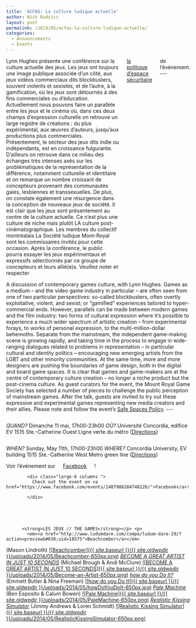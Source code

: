 ```yaml
---
title: 'ACFAS: La culture ludique actuelle'
author: Nick Rudzicz
layout: post
permalink: /2014/05/acfas-la-culture-ludique-actuelle/
categories:
  - Announcements
  - Events
---
```

<div class="large-6 columns ">
Lynn Hughes présente une conférence sur la culture actuelle des jeux.
Les jeux ont toujours une image publique associée d’un côté, aux jeux vidéos commerciaux dits blockbusters, souvent violents et sexistes, et de l’autre, à la gamification, où les jeux sont détournés à des fins commerciales ou d’éducation.
Actuellement nous pouvons faire un parallèle entre les jeux et le cinéma où, dans ces deux champs d’expression culturelle on retrouve un large registre de créations : du plus expérimental, aux œuvres d’auteurs, jusqu’aux productions plus commerciales.
Présentement, le secteur des jeux dits indie ou indépendants, est en croissance fulgurante. D’ailleurs on retrouve dans ce milieu des échanges très intenses axés sur les problématiques de la représentation de la différence, notamment culturelle et identitaire et on remarque un nombre croissant de concepteurs provenant des communautés gaies, lesbiennes et transsexuelles. De plus, on constate également une résurgence dans la conception de nouveaux jeux de société.
Il est clair que les jeux sont présentement au centre de la culture actuelle. Ce n’est plus une culture de niche mais plutôt LA culture post-cinématographique.
Les membres du collectif montréalais La Société ludique Mont-Royal sont les commissaires invités pour cette occasion. Après la conférence, le public pourra essayer les jeux expérimentaux et expressifs sélectionnés par ce groupe de concepteurs et leurs allié(e)s.
Veuillez noter et respecter <a href="http://oldforum.mrgs.ca/index.php/topic,71.0.html">la politique d&#8217;espace sécuritaire</a> de l&#8217;événement.
---
</div>

<div class="large-6 columns ">
<p>
    A discussion of contemporary games culture, with Lynn Hughes.
Games as a medium – and the video game industry in particular – are often seen from one of two particular perspectives: so-called blockbusters, often overtly exploitative, violent, and sexist; or “gamified” experiences tailored to hyper-commercial ends.
However, parallels can be made between modern games and the film industry: two forms of cultural expression where it&#8217;s possible to experience a much wider spectrum of artistic creation – from experimental forays, to works of personal expression, to the multi-million-dollar behemoths.
Separate from the mainstream, the independent game-making scene is growing rapidly, and taking time in the process to engage in wide-ranging dialogues related to problems in representation – in particular cultural and identity politics – encouraging new emerging artists from the LGBT and other minority communities. At the same time, more and more designers are pushing the boundaries of game design, both in the digital and board game spaces.
It is clear that games and game-makers are at the centre of contemporary culture creation – no longer a niche product but the post-cinema culture.
As guest curators for the event, the Mount Royal Game Society has selected a number of pieces to challenge the public perception of mainstream games. After the talk, guests are invited to try out these expressive and experimental games representing new media creators and their allies.
Please note and follow the event&#8217;s <a href="http://oldforum.mrgs.ca/index.php/topic,71.0.html">Safe Spaces Policy</a>.
---
</div><div class="large-6 columns ">
<p>
        <em>QUAND?</em>
 Dimanche 11 mai, 17h00-23h00
<em>OÙ?</em>
 Université Concordia, edifice EV
 1515 Ste.-Catherine Ouest
 Ligne verte du métro
 (<a href="https://www.google.ca/maps/place/1515+Rue+Sainte-Catherine+Ouest/@45.495413,-73.577693,17z/data=!3m1!4b1!4m2!3m1!1s0x4cc91a6a33cf7b2f:0xc7ea08d4caffed42">Directions</a>)
</div><div class="large-6 columns ">
<p>
            <em>WHEN?</em>
 Sunday, May 11th, 17h00-23h00
<em>WHERE?</em>
 Concordia University, EV building
 1515 Ste.-Catherine West
 Metro green line
 (<a href="https://www.google.ca/maps/place/1515+Rue+Sainte-Catherine+Ouest/@45.495413,-73.577693,17z/data=!3m1!4b1!4m2!3m1!1s0x4cc91a6a33cf7b2f:0xc7ea08d4caffed42">Directions</a>)
 </div><div class="large-6 columns ">
              Voir l&#8217;événement sur <a href="https://www.facebook.com/events/1487986284748126/">Facebook</a>!
            </div>
            
            <div class="large-6 columns ">
              Check out the event on <a href="https://www.facebook.com/events/1487986284748126/">Facebook</a>!

            </div>
            
            
 &nbsp;
 &nbsp;
---
          
          <strong>LES JEUX // THE GAMES</strong></p> <p>
            <em><a href="http://www.ludumdare.com/compo/ludum-dare-29/?action=preview&#038;uid=18575">Beachcomber</a></em>
 (Mason Lindroth)
 <a href="http://www.ludumdare.com/compo/ludum-dare-29/?action=preview&#038;uid=18575">![Beachcomber]({{ site.baseurl }}/{{ site.oldwpdir }}/uploads/2014/05/Beachcomber-650px.png)</a>
<em><a href="http://vote.runhello.com/j/artist/3/">BECOME A GREAT ARTIST IN JUST 10 SECONDS</a></em>
 (Michael Brough &#038; Andi McClure)
 <a href="http://vote.runhello.com/j/artist/3/">![BECOME A GREAT ARTIST IN JUST 10 SECONDS]({{ site.baseurl }}/{{ site.oldwpdir }}/uploads/2014/05/Become-an-Artist-650px.png)</a>
<em><a href="http://emmettbutler.com/games/howdo.html">how do you Do It?</a></em>
 (Emmett Butler &#038; Nina Freeman)
 <a href="http://emmettbutler.com/games/howdo.html">![how do you Do It]({{ site.baseurl }}/{{ site.oldwpdir }}/uploads/2014/05/howDoYouDoIt-650px.jpg)</a>
<em><a href="http://bo-en.info/URLpalemachine.html">Pale Machine</a></em>
 (Ben Esposito &#038; Calum Bowen)
 <a href="http://bo-en.info/URLpalemachine.html">![Pale Machine]({{ site.baseurl }}/{{ site.oldwpdir }}/uploads/2014/05/PaleMachine-650px.png)</a>
<em><a href="http://jimmylands.com/experiments/kissing/">Realistic Kissing Simulator</a></em>
 (Jimmy Andrews &#038; Loren Schmidt)
 <a href="http://jimmylands.com/experiments/kissing/">![Realistic Kissing Simulator]({{ site.baseurl }}/{{ site.oldwpdir }}/uploads/2014/05/RealisticKissingSimulator-650px.png)</a>
&nbsp;
 &nbsp;
 &nbsp;
